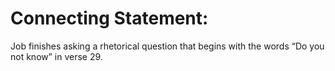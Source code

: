 # Connecting Statement:

Job finishes asking a rhetorical question that begins with the words “Do you not know” in verse 29.
